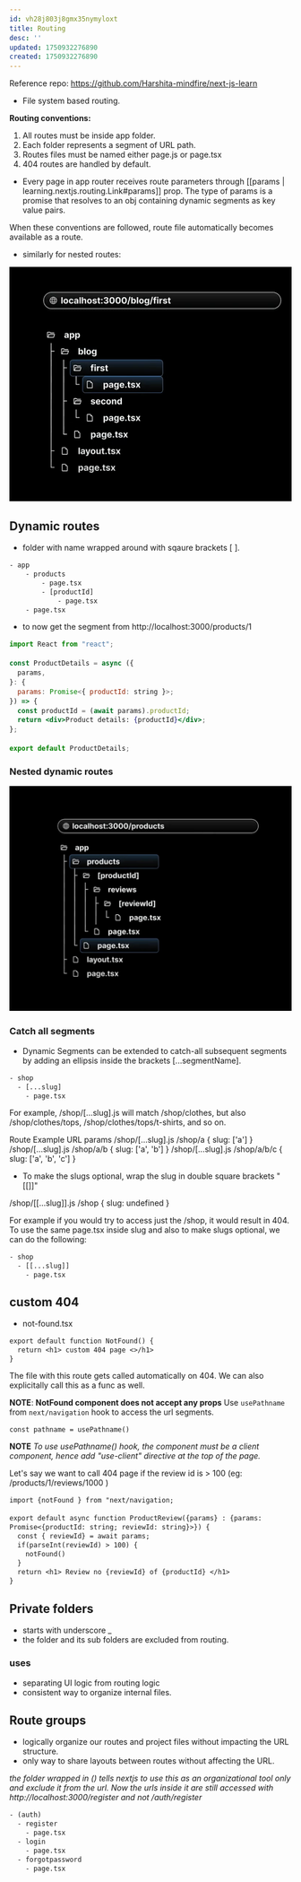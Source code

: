 ```yaml
---
id: vh28j803j8gmx35nymyloxt
title: Routing
desc: ''
updated: 1750932276890
created: 1750932276890
---
```


Reference repo: https://github.com/Harshita-mindfire/next-js-learn

- File system based routing.

**Routing conventions:**

1. All routes must be inside app folder.
1. Each folder represents a segment of URL path.
1. Routes files must be named either page.js or page.tsx
1. 404 routes are handled by default.

- Every page in app router receives route parameters through [[params | learning.nextjs.routing.Link#params]] prop. The type of params is a promise that resolves to an obj containing dynamic segments as key value pairs.


When these conventions are followed, route file automatically becomes available as a route.

- similarly for nested routes: 

![](/assets/images/nested-routes.png)

## Dynamic routes

- folder with name wrapped around with sqaure brackets [ ].

```figma
- app
    - products
        - page.tsx
        - [productId]
            - page.tsx
    - page.tsx

```

- to now get the segment from http://localhost:3000/products/1
```jsx
import React from "react";

const ProductDetails = async ({
  params,
}: {
  params: Promise<{ productId: string }>;
}) => {
  const productId = (await params).productId;
  return <div>Product details: {productId}</div>;
};

export default ProductDetails;
```

### Nested dynamic routes

![](/assets/images/routes.png)

### Catch all segments

- Dynamic Segments can be extended to catch-all subsequent segments by adding an ellipsis inside the brackets [...segmentName].

```figma
- shop
  - [...slug]
    - page.tsx
```



For example, /shop/[...slug].js will match /shop/clothes, but also /shop/clothes/tops, /shop/clothes/tops/t-shirts, and so on.

Route	Example URL	params
/shop/[...slug].js	/shop/a	{ slug: ['a'] }
/shop/[...slug].js	/shop/a/b	{ slug: ['a', 'b'] }
/shop/[...slug].js	/shop/a/b/c	{ slug: ['a', 'b', 'c'] }

- To make the slugs optional, wrap the slug in double square brackets "[[]]"

/shop/[[...slug]].js	/shop	{ slug: undefined }

For example if you would try to access just the /shop, it would result in 404. To use the same page.tsx inside slug and also to make slugs optional, we can do the following:
```figma
- shop
  - [[...slug]]
    - page.tsx
```

## custom 404
- not-found.tsx
```tsx 
export default function NotFound() {
  return <h1> custom 404 page <>/h1>
}
```
The file with this route gets called automatically on 404. We can also explicitally call this as a func as well.

**NOTE**: **NotFound component does not accept any props**
Use `usePathname` from `next/navigation` hook to access the url segments.

```tsx
const pathname = usePathname()

```

**NOTE** _To use usePathname() hook, the component must be a client component, hence add "use-client" directive at the top of the page._



Let's say we want to call 404 page if the review id is > 100 (eg: /products/1/reviews/1000 )

```tsx
import {notFound } from "next/navigation;

export default async function ProductReview({params} : {params: Promise<{productId: string; reviewId: string}>}) {
  const { reviewId} = await params;
  if(parseInt(reviewId) > 100) {
    notFound()
  }
  return <h1> Review no {reviewId} of {productId} </h1>
} 
```


## Private folders

- starts with underscore _
- the folder and its sub folders are excluded from routing.

### uses
- separating UI logic from routing logic
- consistent way to organize internal files.

## Route groups
- logically organize our routes and project files without impacting the URL structure.
- only way to share layouts between routes without affecting the URL.

_the folder wrapped in () tells nextjs to use this as an organizational tool only and exclude it from the url. Now the urls inside it are still accessed with http://localhost:3000/register and not /auth/register_

```figma
- (auth) 
  - register
    - page.tsx
  - login
    - page.tsx
  - forgotpassword
    - page.tsx
```